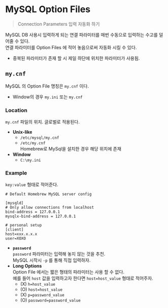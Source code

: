 # MySQL Option Files  
> Connection Parameters 입력 자동화 하기  

MySQL DB 사용시 입력하게 되는 연결 파라미터를 매번 수동으로 입력하는 수고를 덜어줄 수 있다.  
연결 파라미터를 Option Files 에 적어 놓음으로써 자동화 시킬 수 있다.  
- 중복된 파라미터가 존재 할 시 제일 하단에 위치한 파라미터가 사용됨.  

## `my.cnf`  
MySQL 의 Option File 명칭은 `my.cnf` 이다.  
- Window의 경우 `my.ini` 또는 `my.cnf`

### Location
`my.cnf` 파일의 위치. 글로벌로 적용된다.  
- **Unix-like**  
  - `/etc/mysql/my.cnf`
  - `/etc/my.cnf`  
    Homebrew로 MySql을 설치한 경우 해당 위치에 존재  
- **Window**  
  - `C:\my.ini`

### Example  
`key:value` 형태로 적어준다.  
```shell
# Default Homebrew MySQL server config

[mysqld]
# Only allow connections from localhost
bind-address = 127.0.0.1
mysqlx-bind-address = 127.0.0.1

# personal setup
[client]
host=xxx.x.x.x
user=XOXO
```  
- **`password`**   
  `password` 파라미터는 입력해 놓지 않는 것을 추천.  
  MySQL 시작시 `-p` 를 통해 직접 입력하자.  
- **Long Options**  
  Option File 에서는 짧은 형태의 파라미터는 사용 할 수 없다.  
  예를 들어 `host` 값을 입력하고자 한다면 `host=host_value` 형태로 적어주자.  
  - (X) `h=host_value`
  - (O) `host=host_value`
  - (X) `p=password_value`
  - (O) `password=password_value`
